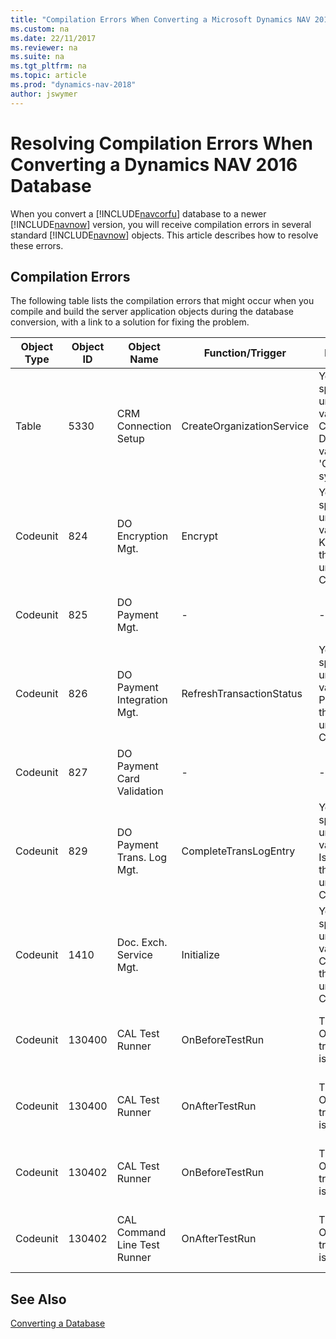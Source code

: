 ```yaml
---
title: "Compilation Errors When Converting a Microsoft Dynamics NAV 2015 or 2016 Database"
ms.custom: na
ms.date: 22/11/2017
ms.reviewer: na
ms.suite: na
ms.tgt_pltfrm: na
ms.topic: article
ms.prod: "dynamics-nav-2018"
author: jswymer
---
```

# Resolving Compilation Errors When Converting a Dynamics NAV 2016 Database
When you convert a [!INCLUDE[navcorfu](includes/navcorfu_md.md)] database to a newer [!INCLUDE[navnow](includes/navnow_md.md)] version, you will receive compilation errors in several standard [!INCLUDE[navnow](includes/navnow_md.md)] objects. This article describes how to resolve these errors.

## Compilation Errors
The following table lists the compilation errors that might occur when you compile and build the server application objects during the database conversion, with a link to a solution for fixing the problem.

|  Object Type  |  Object ID  |  Object Name  |  Function/Trigger  |  Error Message  |  Solution  |
|---------------|-------------|---------------|--------------------|------------|------------|
|Table|5330|CRM Connection Setup|CreateOrganizationService|You have specified an unknown variable. CrmServiceClient Define the variable under 'Global C/AL symbols'.|See [Resolving Table 5330 CRM Connection Setup Error](Resolve-Table-5330-Error-Converting-Database.md). |
|Codeunit|824|DO Encryption Mgt.|Encrypt|You have specified an unknown variable. KeyExists Define the variable under 'Global C/AL symbols'.|See [Resolving Dynamics Online Payment Service Errors](Resolve-Dynamics-Online-Errors-Database-Conversion.md).|
|Codeunit|825|DO Payment Mgt.| - | - |See [Resolving Dynamics Online Payment Service Errors](Resolve-Dynamics-Online-Errors-Database-Conversion.md).|
|Codeunit|826|DO Payment Integration Mgt.|RefreshTransactionStatus|You have specified an unknown variable. Payment Define the variable under 'Global C/AL symbols'.|See [Resolving Dynamics Online Payment Service Errors](Resolve-Dynamics-Online-Errors-Database-Conversion.md).|
|Codeunit|827|DO Payment Card Validation| - | - |See [Resolving Dynamics Online Payment Service Errors](Resolve-Dynamics-Online-Errors-Database-Conversion.md).|
|Codeunit|829|DO Payment Trans. Log Mgt.|CompleteTransLogEntry|You have specified an unknown variable. IsSuccess Define the variable under 'Global C/AL symbols'.|See [Resolving Dynamics Online Payment Service Errors](Resolve-Dynamics-Online-Errors-Database-Conversion.md).|
|Codeunit|1410|Doc. Exch. Service Mgt.|Initialize|You have specified an unknown variable. Consumer Define the variable under 'Global C/AL symbols'.|See [Resolving Codeunit 1410 Doc. Exch. Service Mgt. Error](Resolve-CU1410-Doc-Exch-Service-Mgt-Compilation-Error.md).|
|Codeunit|130400|CAL Test Runner|OnBeforeTestRun|The OnBeforeTestRun trigger signature is not valid.|See [Resolving OnBeforeTestRun and OnAfterTestRun Trigger Errors](Resolve-OnBeforeTestRun-OnAfterTestRun-Compile-Errors.md).|
|Codeunit|130400|CAL Test Runner|OnAfterTestRun|The OnAfterTestRun trigger signature is not valid.|See [Resolving OnBeforeTestRun and OnAfterTestRun Trigger Errors](Resolve-OnBeforeTestRun-OnAfterTestRun-Compile-Errors.md).|
|Codeunit|130402|CAL Test Runner|OnBeforeTestRun|The OnBeforeTestRun trigger signature is not valid.|See [Resolving OnBeforeTestRun and OnAfterTestRun Trigger Errors](Resolve-OnBeforeTestRun-OnAfterTestRun-Compile-Errors.md).|
|Codeunit|130402|CAL Command Line Test Runner|OnAfterTestRun|The OnAfterTestRun trigger signature is not valid.|See [Resolving OnBeforeTestRun and OnAfterTestRun Trigger Errors](Resolve-OnBeforeTestRun-OnAfterTestRun-Compile-Errors.md).|

## See Also  
[Converting a Database](Converting-a-Database.md)
